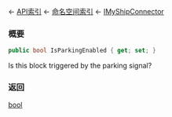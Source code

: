 ← [API索引](Api-Index) ← [命名空间索引](Namespace-Index) ← [IMyShipConnector](Sandbox.ModAPI.Ingame.IMyShipConnector)

### 概要

```csharp
public bool IsParkingEnabled { get; set; }
```

Is this block triggered by the parking signal?

### 返回

[bool](https://docs.microsoft.com/en-us/dotnet/api/System.Boolean?view=netframework-4.6)

